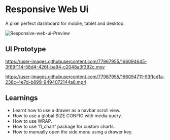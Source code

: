 # Responsive Web Ui

A pixel perfect dashboard for mobile, tablet and desktop.

![Responsive-web-ui-Preview](https://user-images.githubusercontent.com/77967955/192447109-d9fc8101-9f40-42a8-a8ec-c16023904dbf.png)

## UI Prototype

https://user-images.githubusercontent.com/77967955/166094645-3f69f114-58d4-426f-ba94-c2048a3f392c.mov

https://user-images.githubusercontent.com/77967955/166094711-93ffcd1a-238c-4e7d-b899-9494072144a6.mp4

## Learnings

- Learnt how to use a drawer as a navbar scroll view.
- How to use a global SIZE CONFIG with media query.
- How to use WRAP.
- How to use 'fl_chart' package for custom charts.
- How to manually open the side menu using a drawer key.
